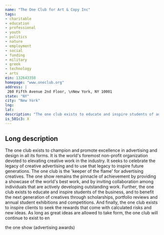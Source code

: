 ```yaml
---
name: "The One Club for Art & Copy Inc"
tags:
- charitable
- education
- professional
- youth
- politics
- nature
- employment
- social
- funding
- military
- greek
- technology
- arts
ein: 132643358
homepage: "www.oneclub.org"
address: |
 260 Fifth Avenue 2nd Floor, \nNew York, NY 10001
state: "NY"
city: "New York"
lng: 
lat: 
description: "The one club exists to educate and inspire students of advertising and benefit the next generation through scholarships, portfolio reviews and annual student exhibitions and competitions. "
is_501c3: X
---
```


## Long description

The one club exists to champion and promote excellence in advertising and design in all its forms. It is the world's foremost non-profit organization devoted to elevating creative work in the industry. It seeks to celebrate the legacy of creative advertising and to use that legacy to inspire future generations. The one club is the 'keeper of the flame' for advertising creatives. The one show remains the pinnacle of achievement by providing a showcase of the world's best work, and by inviting collaboration among individuals that are actively developing outstanding work. Further, the one club exists to educate and inspire students of the business, and to benefit the next generation of creatives through scholarships, portfolio reviews and annual student exhibitions and competitions. And finally, the one club exists to inspire clients to seek the rewards that come with calculated risks and new ideas. As long as great ideas are allowed to take form, the one club will continue to exist to en
  
  the one show (advertising awards)
